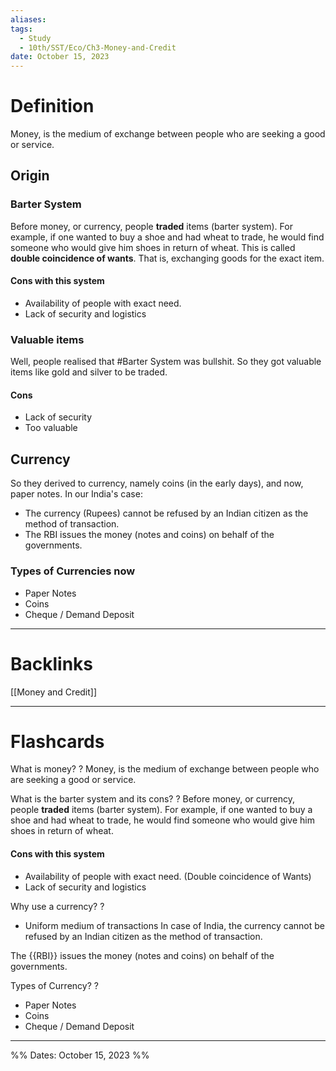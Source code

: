 ```yaml
---
aliases: 
tags:
  - Study
  - 10th/SST/Eco/Ch3-Money-and-Credit
date: October 15, 2023
---
```

# Definition
Money, is the medium of exchange between people who are seeking a good or service.
## Origin
### Barter System
Before money, or currency, people **traded** items (barter system). 
For example, if one wanted to buy a shoe and had wheat to trade, he would find someone who would give him shoes in return of wheat.
This is called **double coincidence of wants**. That is, exchanging goods for the exact item.
#### Cons with this system
- Availability of people with exact need.
- Lack of security and logistics
### Valuable items
Well, people realised that #Barter System was bullshit. So they got valuable items like gold and silver to be traded.
#### Cons
- Lack of security
- Too valuable
## Currency
So they derived to currency, namely coins (in the early days), and now, paper notes.
In our India's case:
- The currency (Rupees) cannot be refused by an Indian citizen as the method of transaction.
- The RBI issues the money (notes and coins) on behalf of the governments.
### Types of Currencies now
- Paper Notes
- Coins
- Cheque / Demand Deposit

---
# Backlinks
[[Money and Credit]]

---
# Flashcards

What is money?
?
Money, is the medium of exchange between people who are seeking a good or service.
<!--SR:!2024-05-30,116,290-->

What is the barter system and its cons?
?
Before money, or currency, people **traded** items (barter system).
For example, if one wanted to buy a shoe and had wheat to trade, he would find someone who would give him shoes in return of wheat.
#### Cons with this system
- Availability of people with exact need. (Double coincidence of Wants)
- Lack of security and logistics
<!--SR:!2024-03-13,8,240-->

Why use a currency?
?
- Uniform medium of transactions
In case of India, the currency cannot be refused by an Indian citizen as the method of transaction.
<!--SR:!2024-05-22,95,264-->

The {{RBI}} issues the money (notes and coins) on behalf of the governments.
<!--SR:!2024-06-19,147,284-->

Types of Currency?
?
- Paper Notes
- Coins
- Cheque / Demand Deposit
<!--SR:!2024-04-13,108,280-->


---

%%
Dates: October 15, 2023
%%